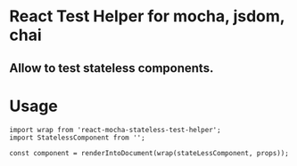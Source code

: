 # React Test Helper for mocha, jsdom, chai
## Allow to test stateless components.

# Usage

    import wrap from 'react-mocha-stateless-test-helper';
    import StatelessComponent from '';

    const component = renderIntoDocument(wrap(stateLessComponent, props));
